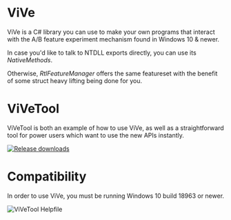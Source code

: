 # ViVe
ViVe is a C# library you can use to make your own programs that interact with the A/B feature experiment mechanism found in Windows 10 & newer.

In case you'd like to talk to NTDLL exports directly, you can use its *NativeMethods*.

Otherwise, *RtlFeatureManager* offers the same featureset with the benefit of some struct heavy lifting being done for you.

# ViVeTool
ViVeTool is both an example of how to use ViVe, as well as a straightforward tool for power users which want to use the new APIs instantly.

[![Release downloads](https://img.shields.io/github/downloads/thebookisclosed/ViVe/total.svg)](https://GitHub.com/thebookisclosed/ViVe/releases/)

# Compatibility
In order to use ViVe, you must be running Windows 10 build 18963 or newer.

![ViVeTool Helpfile](https://i.imgur.com/HrLiSxe.png)
